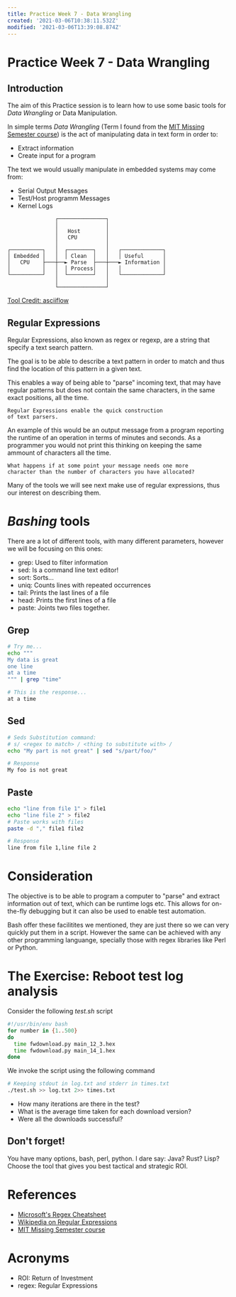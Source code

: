 ```yaml
---
title: Practice Week 7 - Data Wrangling
created: '2021-03-06T10:38:11.532Z'
modified: '2021-03-06T13:39:08.874Z'
---
```


# Practice Week 7 - Data Wrangling

## Introduction

The aim of this Practice session is to learn how to use some basic tools for *Data Wrangling* or Data Manipulation.

In simple terms *Data Wrangling* (Term I found from the [MIT Missing Semester course](https://missing.csail.mit.edu/2020/data-wrangling/)) is the act of manipulating data in text form in order to:
* Extract information
* Create input for a program

The text we would usually manipulate in embedded systems may come from:
* Serial Output Messages
* Test/Host programm Messages
* Kernel Logs

```
               ┌───────────────┐
               │               │
               │   Host        │
               │   CPU         │
               │               │
┌──────────┐   │  ┌────────┐   │   ┌─────────────┐
│ Embedded │   │  │ Clean  │   │   │ Useful      │
│   CPU    ├───┼──► Parse  ├───┼───► Information │
│          │   │  │ Process│   │   │             │
└──────────┘   │  └────────┘   │   └─────────────┘
               │               │
               └───────────────┘
```
[Tool Credit: asciiflow](https://asciiflow.com/)

## Regular Expressions
Regular Expressions, also known as regex or regexp, are a string that specify a text search pattern. 

The goal is to be able to describe a text pattern in order to match and thus find the location of this pattern in a given text.

This enables a way of being able to "parse" incoming text, that may have regular patterns but does not contain the same characters, in the same exact positions, all the time.

```
Regular Expressions enable the quick construction
of text parsers.
```

An example of this would be an output message from a program reporting the runtime of an operation in terms of minutes and seconds. As a programmer you would not print this thinking on keeping the same ammount of characters all the time. 

```
What happens if at some point your message needs one more 
character than the number of characters you have allocated?
```

Many of the tools we will see next make use of regular expressions, thus our interest on describing them.


# *Bashing* tools
There are a lot of different tools, with many different parameters, however we will be focusing on this ones:

* grep:  Used to filter information
* sed:   Is a command line text editor!
* sort:  Sorts...
* uniq:  Counts lines with repeated occurrences
* tail:  Prints the last lines of a file
* head:  Prints the first lines of a file
* paste: Joints two files together.


## Grep
```bash
# Try me...
echo """
My data is great
one line 
at a time
""" | grep "time"

# This is the response...
at a time
```

## Sed
```bash
# Seds Substitution command:
# s/ <regex to match> / <thing to substitute with> /
echo "My part is not great" | sed "s/part/foo/"

# Response
My foo is not great

```

## Paste
```bash
echo "line from file 1" > file1
echo "line file 2" > file2
# Paste works with files
paste -d "," file1 file2

# Response
line from file 1,line file 2

```

# Consideration
The objective is to be able to program a computer to "parse" and extract information out of text, which can be runtime logs etc. This allows for on-the-fly debugging but it can also be used to enable test automation.

Bash offer these facilitites we mentioned, they are just there so we can very quickly put them in a script. However the same can be achieved with any other programming languange, specially those with regex libraries like Perl or Python.


# The Exercise: Reboot test log analysis

Consider the following *test.sh* script
```bash
#!/usr/bin/env bash
for number in {1..500}
do
  time fwdownload.py main_12_3.hex 
  time fwdownload.py main_14_1.hex
done
```

We invoke the script using the following command
```bash
# Keeping stdout in log.txt and stderr in times.txt
./test.sh >> log.txt 2>> times.txt
```

* How many iterations are there in the test?
* What is the average time taken for each download version?
* Were all the downloads successful?

## Don't forget!
You have many options, bash, perl, python. I dare say: Java? Rust? Lisp? Choose the tool that gives you best tactical and strategic ROI.

# References
* [Microsoft's Regex Cheatsheet](https://docs.microsoft.com/en-us/dotnet/standard/base-types/regular-expression-language-quick-reference)
* [Wikipedia on Regular Expressions](https://docs.microsoft.com/en-us/dotnet/standard/base-types/regular-expression-language-quick-reference)
* [MIT Missing Semester course](https://missing.csail.mit.edu/2020/data-wrangling/)

# Acronyms
* ROI: Return of Investment
* regex: Regular Expressions
